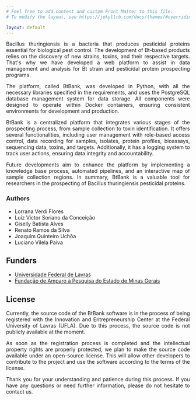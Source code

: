 ```yaml
---
# Feel free to add content and custom Front Matter to this file.
# To modify the layout, see https://jekyllrb.com/docs/themes/#overriding-theme-defaults

layout: default
---
```


<p align="justify">
    Bacillus thuringiensis is a bacteria that produces pesticidal proteins essential for biological pest control. The development of Bt-based products relies on the discovery of new strains, toxins, and their respective targets. That's why we have developed a web platform to assist in data management and analysis for Bt strain and pesticidal protein prospecting programs.
</p>
  
<p align="justify">
    The platform, called BtBank, was developed in Python, with all the necessary libraries specified in the requirements, and uses the PostgreSQL database management system for data storage. All components were designed to operate within Docker containers, ensuring consistent environments for development and production.
</p>

<p align="justify">
    BtBank is a centralized platform that integrates various stages of the prospecting process, from sample collection to toxin identification. It offers several functionalities, including user management with role-based access control, data recording for samples, isolates, protein profiles, bioassays, sequencing data, toxins, and targets. Additionally, it has a logging system to track user actions, ensuring data integrity and accountability.
</p>

<p align="justify">
  Future developments aim to enhance the platform by implementing a knowledge base process, automated pipelines, and an interactive map of sample collection regions. In summary, BtBank is a valuable tool for researchers in the prospecting of Bacillus thuringiensis pesticidal proteins.
</p>

### Authors

- Lorrana Verdi Flores 
- Luiz Victor Soriano da Conceição
- Giselly Batista Alves
- Renato Ramos da Silva
- Joaquim Quinteiro Uchôa
- Luciano Vilela Paiva

## Funders

- [Universidade Federal de Lavras](https://ufla.br/)
- [Fundação de Amparo à Pesquisa do Estado de Minas Gerais](http://www.fapemig.br/pt/)


## License

<p align="justify">
  Currently, the source code of the BtBank software is in the process of being registered with the Innovation and Entrepreneurship Center at the Federal University of Lavras (UFLA). Due to this process, the source code is not publicly available at the moment.
</p>

<p align="justify">
  As soon as the registration process is completed and the intellectual property rights are properly protected, we plan to make the source code available under an open-source license. This will allow other developers to contribute to the project and use the software according to the terms of the license.
</p>

<p align="justify">
  Thank you for your understanding and patience during this process. If you have any questions or need further information, please do not hesitate to contact us.
</p>